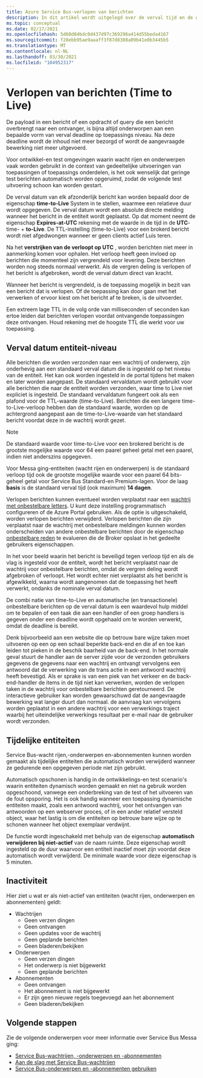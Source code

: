 ```yaml
---
title: Azure Service Bus-verlopen van berichten
description: In dit artikel wordt uitgelegd over de verval tijd en de duur van Azure Service Bus berichten. Na een dergelijke deadline wordt het bericht niet meer bezorgd.
ms.topic: conceptual
ms.date: 02/17/2021
ms.openlocfilehash: 5d60d84bdc0d437d97c369296a414d55beda4167
ms.sourcegitcommit: f28ebb95ae9aaaff3f87d8388a09b41e0b3445b5
ms.translationtype: MT
ms.contentlocale: nl-NL
ms.lasthandoff: 03/30/2021
ms.locfileid: "104952317"
---
```

# <a name="message-expiration-time-to-live"></a>Verlopen van berichten (Time to Live)
De payload in een bericht of een opdracht of query die een bericht overbrengt naar een ontvanger, is bijna altijd onderworpen aan een bepaalde vorm van verval deadline op toepassings niveau. Na deze deadline wordt de inhoud niet meer bezorgd of wordt de aangevraagde bewerking niet meer uitgevoerd.

Voor ontwikkel-en test omgevingen waarin wacht rijen en onderwerpen vaak worden gebruikt in de context van gedeeltelijke uitvoeringen van toepassingen of toepassings onderdelen, is het ook wenselijk dat geringe test berichten automatisch worden opgeruimd, zodat de volgende test uitvoering schoon kan worden gestart.

De verval datum van elk afzonderlijk bericht kan worden bepaald door de eigenschap **time-to-Live** System in te stellen, waarmee een relatieve duur wordt opgegeven. De verval datum wordt een absolute directe melding wanneer het bericht in de entiteit wordt geplaatst. Op dat moment neemt de eigenschap **Expires-at-UTC** rekening met de waarde in de tijd in de **UTC**-time-  +  **to-Live**. De TTL-instelling (time-to-Live) voor een brokerd bericht wordt niet afgedwongen wanneer er geen clients actief Luis teren.

Na het **verstrijken van de verloopt op UTC** , worden berichten niet meer in aanmerking komen voor ophalen. Het verloop heeft geen invloed op berichten die momenteel zijn vergrendeld voor levering. Deze berichten worden nog steeds normaal verwerkt. Als de vergren deling is verlopen of het bericht is afgebroken, wordt de verval datum direct van kracht.

Wanneer het bericht is vergrendeld, is de toepassing mogelijk in bezit van een bericht dat is verlopen. Of de toepassing kan door gaan met het verwerken of ervoor kiest om het bericht af te breken, is de uitvoerder.

Een extreem lage TTL in de volg orde van milliseconden of seconden kan ertoe leiden dat berichten verlopen voordat ontvangende toepassingen deze ontvangen. Houd rekening met de hoogste TTL die werkt voor uw toepassing.

## <a name="entity-level-expiration"></a>Verval datum entiteit-niveau
Alle berichten die worden verzonden naar een wachtrij of onderwerp, zijn onderhevig aan een standaard verval datum die is ingesteld op het niveau van de entiteit. Het kan ook worden ingesteld in de portal tijdens het maken en later worden aangepast. De standaard vervaldatum wordt gebruikt voor alle berichten die naar de entiteit worden verzonden, waar time to Live niet expliciet is ingesteld. De standaard vervaldatum fungeert ook als een plafond voor de TTL-waarde (time-to-Live). Berichten die een langere time-to-Live-verloop hebben dan de standaard waarde, worden op de achtergrond aangepast aan de time-to-Live-waarde van het standaard bericht voordat deze in de wachtrij wordt gezet.

> [!NOTE]
> De standaard waarde voor time-to-Live voor een brokered bericht is de grootste mogelijke waarde voor 64 een paarel geheel getal met een paarel, indien niet anderszins opgegeven.
>
> Voor Messa ging-entiteiten (wacht rijen en onderwerpen) is de standaard verloop tijd ook de grootste mogelijke waarde voor een paarel 64 bits-geheel getal voor Service Bus Standard-en Premium-lagen. Voor de laag **basis** is de standaard verval tijd (ook maximum) **14 dagen**.

Verlopen berichten kunnen eventueel worden verplaatst naar een [wachtrij met onbestelbare letters](service-bus-dead-letter-queues.md). U kunt deze instelling programmatisch configureren of de Azure Portal gebruiken. Als de optie is uitgeschakeld, worden verlopen berichten verwijderd. Verlopen berichten die zijn verplaatst naar de wachtrij met onbestelbare meldingen kunnen worden onderscheiden van andere onbestelbare berichten door de eigenschap [onbestelbare reden](service-bus-dead-letter-queues.md#moving-messages-to-the-dlq) te evalueren die de Broker opslaat in het gedeelte gebruikers eigenschappen. 

In het voor beeld waarin het bericht is beveiligd tegen verloop tijd en als de vlag is ingesteld voor de entiteit, wordt het bericht verplaatst naar de wachtrij voor onbestelbare berichten, omdat de vergren deling wordt afgebroken of verloopt. Het wordt echter niet verplaatst als het bericht is afgewikkeld, waarna wordt aangenomen dat de toepassing het heeft verwerkt, ondanks de nominale verval datum.

De combi natie van time-to-Live en automatische (en transactionele) onbestelbare berichten op de verval datum is een waardevol hulp middel om te bepalen of een taak die aan een handler of een groep handlers is gegeven onder een deadline wordt opgehaald om te worden verwerkt, omdat de deadline is bereikt.

Denk bijvoorbeeld aan een website die op betrouw bare wijze taken moet uitvoeren op een op een schaal beperkte back-end en die af en toe kan leiden tot pieken in de beschik baarheid van de back-end. In het normale geval stuurt de handler aan de server zijde voor de verzonden gebruikers gegevens de gegevens naar een wachtrij en ontvangt vervolgens een antwoord dat de verwerking van de trans actie in een antwoord wachtrij heeft bevestigd. Als er sprake is van een piek van het verkeer en de back-end-handler de items in de tijd niet kan verwerken, worden de verlopen taken in de wachtrij voor onbestelbare berichten geretourneerd. De interactieve gebruiker kan worden gewaarschuwd dat de aangevraagde bewerking wat langer duurt dan normaal. de aanvraag kan vervolgens worden geplaatst in een andere wachtrij voor een verwerkings traject waarbij het uiteindelijke verwerkings resultaat per e-mail naar de gebruiker wordt verzonden. 


## <a name="temporary-entities"></a>Tijdelijke entiteiten

Service Bus-wacht rijen,-onderwerpen en-abonnementen kunnen worden gemaakt als tijdelijke entiteiten die automatisch worden verwijderd wanneer ze gedurende een opgegeven periode niet zijn gebruikt.
 
Automatisch opschonen is handig in de ontwikkelings-en test scenario's waarin entiteiten dynamisch worden gemaakt en niet na gebruik worden opgeschoond, vanwege een onderbreking van de test of het uitvoeren van de fout opsporing. Het is ook handig wanneer een toepassing dynamische entiteiten maakt, zoals een antwoord wachtrij, voor het ontvangen van antwoorden op een webserver proces, of in een ander relatief versteld object, waar het lastig is om die entiteiten op betrouw bare wijze op te schonen wanneer het object exemplaar verdwijnt.

De functie wordt ingeschakeld met behulp van de eigenschap **automatisch verwijderen bij niet-actief** van de naam ruimte. Deze eigenschap wordt ingesteld op de duur waarvoor een entiteit inactief moet zijn voordat deze automatisch wordt verwijderd. De minimale waarde voor deze eigenschap is 5 minuten.
 
## <a name="idleness"></a>Inactiviteit

Hier ziet u wat er als niet-actief van entiteiten (wacht rijen, onderwerpen en abonnementen) geldt:

- Wachtrijen
    - Geen verzen dingen  
    - Geen ontvangen  
    - Geen updates voor de wachtrij  
    - Geen geplande berichten  
    - Geen bladeren/bekijken 
- Onderwerpen  
    - Geen verzen dingen  
    - Het onderwerp is niet bijgewerkt  
    - Geen geplande berichten 
- Abonnementen
    - Geen ontvangen  
    - Het abonnement is niet bijgewerkt  
    - Er zijn geen nieuwe regels toegevoegd aan het abonnement  
    - Geen bladeren/bekijken  
 

## <a name="next-steps"></a>Volgende stappen

Zie de volgende onderwerpen voor meer informatie over Service Bus Messa ging:

* [Service Bus-wachtrijen, -onderwerpen en -abonnementen](service-bus-queues-topics-subscriptions.md)
* [Aan de slag met Service Bus-wachtrijen](service-bus-dotnet-get-started-with-queues.md)
* [Service Bus-onderwerpen en -abonnementen gebruiken](service-bus-dotnet-how-to-use-topics-subscriptions.md)
